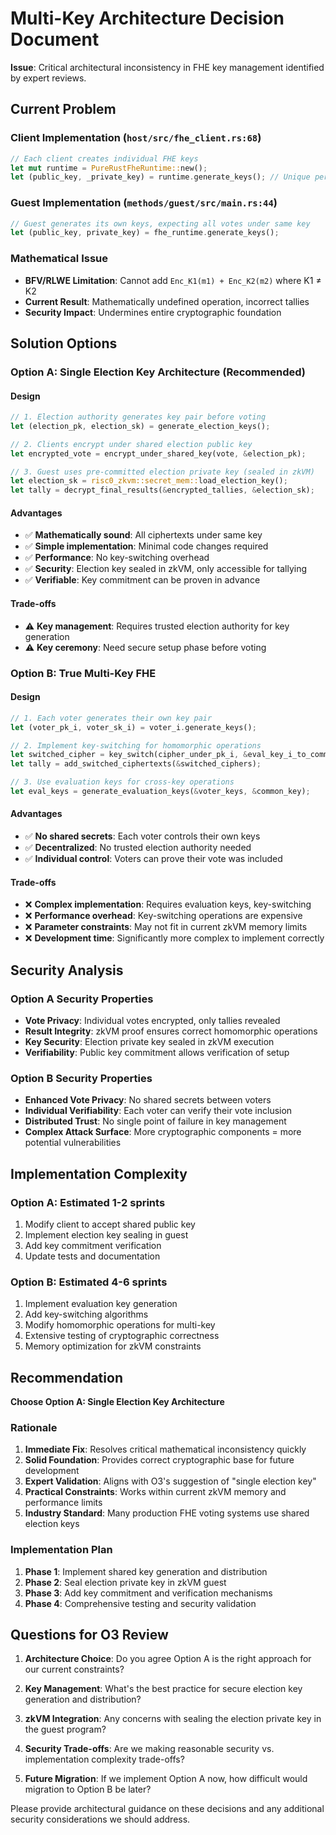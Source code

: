 # Multi-Key Architecture Decision Document

**Issue**: Critical architectural inconsistency in FHE key management identified by expert reviews.

## Current Problem

### Client Implementation (`host/src/fhe_client.rs:68`)
```rust
// Each client creates individual FHE keys
let mut runtime = PureRustFheRuntime::new();
let (public_key, _private_key) = runtime.generate_keys(); // Unique per client
```

### Guest Implementation (`methods/guest/src/main.rs:44`)
```rust
// Guest generates its own keys, expecting all votes under same key
let (public_key, private_key) = fhe_runtime.generate_keys();
```

### Mathematical Issue
- **BFV/RLWE Limitation**: Cannot add `Enc_K1(m1) + Enc_K2(m2)` where K1 ≠ K2
- **Current Result**: Mathematically undefined operation, incorrect tallies
- **Security Impact**: Undermines entire cryptographic foundation

## Solution Options

### Option A: Single Election Key Architecture (Recommended)

#### Design
```rust
// 1. Election authority generates key pair before voting
let (election_pk, election_sk) = generate_election_keys();

// 2. Clients encrypt under shared election public key
let encrypted_vote = encrypt_under_shared_key(vote, &election_pk);

// 3. Guest uses pre-committed election private key (sealed in zkVM)
let election_sk = risc0_zkvm::secret_mem::load_election_key();
let tally = decrypt_final_results(&encrypted_tallies, &election_sk);
```

#### Advantages
- ✅ **Mathematically sound**: All ciphertexts under same key
- ✅ **Simple implementation**: Minimal code changes required
- ✅ **Performance**: No key-switching overhead
- ✅ **Security**: Election key sealed in zkVM, only accessible for tallying
- ✅ **Verifiable**: Key commitment can be proven in advance

#### Trade-offs
- ⚠️ **Key management**: Requires trusted election authority for key generation
- ⚠️ **Key ceremony**: Need secure setup phase before voting

### Option B: True Multi-Key FHE

#### Design
```rust
// 1. Each voter generates their own key pair
let (voter_pk_i, voter_sk_i) = voter_i.generate_keys();

// 2. Implement key-switching for homomorphic operations
let switched_cipher = key_switch(cipher_under_pk_i, &eval_key_i_to_common);
let tally = add_switched_ciphertexts(&switched_ciphers);

// 3. Use evaluation keys for cross-key operations
let eval_keys = generate_evaluation_keys(&voter_keys, &common_key);
```

#### Advantages
- ✅ **No shared secrets**: Each voter controls their own keys
- ✅ **Decentralized**: No trusted election authority needed
- ✅ **Individual control**: Voters can prove their vote was included

#### Trade-offs
- ❌ **Complex implementation**: Requires evaluation keys, key-switching
- ❌ **Performance overhead**: Key-switching operations are expensive
- ❌ **Parameter constraints**: May not fit in current zkVM memory limits
- ❌ **Development time**: Significantly more complex to implement correctly

## Security Analysis

### Option A Security Properties
- **Vote Privacy**: Individual votes encrypted, only tallies revealed
- **Result Integrity**: zkVM proof ensures correct homomorphic operations
- **Key Security**: Election private key sealed in zkVM execution
- **Verifiability**: Public key commitment allows verification of setup

### Option B Security Properties  
- **Enhanced Vote Privacy**: No shared secrets between voters
- **Individual Verifiability**: Each voter can verify their vote inclusion
- **Distributed Trust**: No single point of failure in key management
- **Complex Attack Surface**: More cryptographic components = more potential vulnerabilities

## Implementation Complexity

### Option A: Estimated 1-2 sprints
1. Modify client to accept shared public key
2. Implement election key sealing in guest
3. Add key commitment verification
4. Update tests and documentation

### Option B: Estimated 4-6 sprints
1. Implement evaluation key generation
2. Add key-switching algorithms
3. Modify homomorphic operations for multi-key
4. Extensive testing of cryptographic correctness
5. Memory optimization for zkVM constraints

## Recommendation

**Choose Option A: Single Election Key Architecture**

### Rationale
1. **Immediate Fix**: Resolves critical mathematical inconsistency quickly
2. **Solid Foundation**: Provides correct cryptographic base for future development
3. **Expert Validation**: Aligns with O3's suggestion of "single election key"
4. **Practical Constraints**: Works within current zkVM memory and performance limits
5. **Industry Standard**: Many production FHE voting systems use shared election keys

### Implementation Plan
1. **Phase 1**: Implement shared key generation and distribution
2. **Phase 2**: Seal election private key in zkVM guest
3. **Phase 3**: Add key commitment and verification mechanisms
4. **Phase 4**: Comprehensive testing and security validation

## Questions for O3 Review

1. **Architecture Choice**: Do you agree Option A is the right approach for our current constraints?

2. **Key Management**: What's the best practice for secure election key generation and distribution?

3. **zkVM Integration**: Any concerns with sealing the election private key in the guest program?

4. **Security Trade-offs**: Are we making reasonable security vs. implementation complexity trade-offs?

5. **Future Migration**: If we implement Option A now, how difficult would migration to Option B be later?

Please provide architectural guidance on these decisions and any additional security considerations we should address.